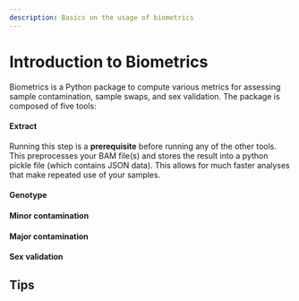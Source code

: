 ```yaml
---
description: Basics on the usage of biometrics
---
```


# Introduction to Biometrics

Biometrics is a Python package to compute various metrics for assessing sample contamination, sample swaps, and sex validation. The package is composed of five tools:

#### Extract
Running this step is a **prerequisite** before running any of the other tools. This preprocesses your BAM file(s) and stores the result into a python pickle file (which contains JSON data). This allows for much faster analyses that make repeated use of your samples.

#### Genotype


#### Minor contamination


#### Major contamination


#### Sex validation


## Tips
